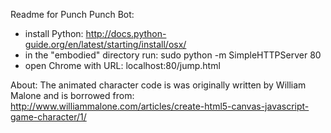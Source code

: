 Readme for Punch Punch Bot:

* install Python: http://docs.python-guide.org/en/latest/starting/install/osx/
* in the "embodied" directory run: sudo python -m SimpleHTTPServer 80
* open Chrome with URL: localhost:80/jump.html


About:
The animated character code is was originally written by William Malone and is borrowed from:
http://www.williammalone.com/articles/create-html5-canvas-javascript-game-character/1/

